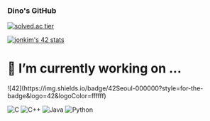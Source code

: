 ### Dino's GitHub
[![solved.ac tier](http://mazassumnida.wtf/api/v2/generate_badge?boj=te0541)](https://solved.acte0541)

[![jonkim's 42 stats](https://badge42.vercel.app/api/v2/cl3k018dn010209l6dpaa8cl4/stats?cursusId=21&coalitionId=88)](https://github.com/JaeSeoKim/badge42)  


 <h1>🔭 I’m currently working on ...</h1>
  ![42](https://img.shields.io/badge/42Seoul-000000?style=for-the-badge&logo=42&logoColor=ffffff)
  
  ![C](https://img.shields.io/badge/c-%2300599C.svg?style=for-the-badge&logo=c&logoColor=white)
  ![C++](https://img.shields.io/badge/c++-%2300599C.svg?style=for-the-badge&logo=c%2B%2B&logoColor=white)
  ![Java](https://img.shields.io/badge/java-%23ED8B00.svg?style=for-the-badge&logo=java&logoColor=white)
  ![Python](https://img.shields.io/badge/python-3670A0?style=for-the-badge&logo=python&logoColor=ffdd54)

<!--
**dino9881/dino9881** is a ✨ _special_ ✨ repository because its `README.md` (this file) appears on your GitHub profile.

Here are some ideas to get you started:

- 🌱 I’m currently learning ...
- 👯 I’m looking to collaborate on ...
- 🤔 I’m looking for help with ...
- 💬 Ask me about ...
- 📫 How to reach me: ...
- 😄 Pronouns: ...
- ⚡ Fun fact: ...
-->
